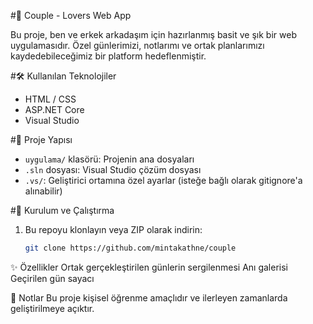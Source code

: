 #💑 Couple - Lovers Web App

Bu proje, ben ve erkek arkadaşım için hazırlanmış basit ve şık bir web uygulamasıdır. Özel günlerimizi, notlarımı ve ortak planlarımızı kaydedebileceğimiz bir platform hedeflenmiştir.

#🛠️ Kullanılan Teknolojiler

- HTML / CSS
- ASP.NET Core 
- Visual Studio 

#📂 Proje Yapısı

- `uygulama/` klasörü: Projenin ana dosyaları
- `.sln` dosyası: Visual Studio çözüm dosyası
- `.vs/`: Geliştirici ortamına özel ayarlar (isteğe bağlı olarak gitignore'a alınabilir)

#🚀 Kurulum ve Çalıştırma

1. Bu repoyu klonlayın veya ZIP olarak indirin:
   ```bash
   git clone https://github.com/mintakathne/couple
   
✨ Özellikler
Ortak gerçekleştirilen günlerin sergilenmesi
Anı galerisi
Geçirilen gün sayacı

📌 Notlar
Bu proje kişisel öğrenme amaçlıdır ve ilerleyen zamanlarda geliştirilmeye açıktır.
